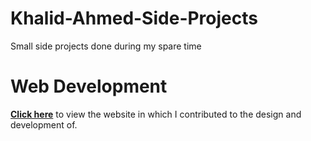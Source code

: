 # Khalid-Ahmed-Side-Projects
Small side projects done during my spare time

# Web Development
**[Click here](file:///C:/Users/khali/Desktop/mymemoroid%20(SEG2900)/index.html)** to view the website in which I contributed to the design and development of.
